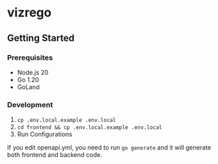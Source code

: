 # vizrego

## Getting Started

### Prerequisites

- Node.js 20
- Go 1.20
- GoLand

### Development

1. `cp .env.local.example .env.local`
2. `cd frontend && cp .env.local.example .env.local`
3. Run Configurations

If you edit openapi.yml, you need to run `go generate` and it will generate both frontend and backend code.

